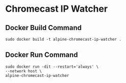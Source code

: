 # Chromecast IP Watcher

## Docker Build Command

```
sudo docker build -t alpine-chromecast-ip-watcher .
```

## Docker Run Command
```
sudo docker run -dit --restart='always' \
--network host \
alpine-chromecast-ip-watcher
```